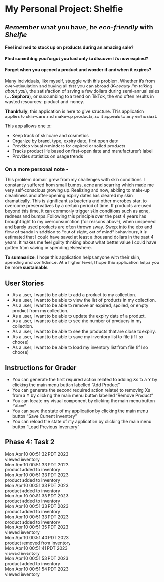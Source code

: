 # My Personal Project: Shelfie

## *Remember* what you have, be *eco-friendly* with *Shelfie*  

#### Feel inclined to stock up on products during an amazing sale?
#### Find something you forgot you had only to discover it’s now expired?  
#### Forget when you opened a product and wonder if and when it expires?

Many individuals, like myself, struggle with this problem. 
Whether it’s from over-stimulation and buying all that you can abroad (*K-beauty I’m talking about you*), 
the satisfaction of saving a few dollars during semi-annual sales (**... Sephora**), or succumbing to a trend on TikTok, 
the end often results in wasted resources: product and money.

**Thankfully**, this application is here to give structure. 
This application applies to skin-care and make-up products, so it appeals to any enthusiast. 

This app allows one to:
- Keep track of skincare and cosmetics
- Organize by brand, type, expiry date, first open date
- Provides visual reminders for expired or soiled products
- Tracks product life based on first-open date and manufacturer’s label
- Provides statistics on usage trends 

### On a more personal note -
This problem domain grew from my challenges with skin conditions. I constantly suffered from small
bumps, acne and scarring which made me very self-conscious growing up. Realizing and now, abiding to make-up 
cleanliness and after-opening expiry dates has cleared my skin dramatically. This is significant as bacteria 
and other microbes start to overcome preservatives by a certain period of time. If products are used beyond 
this time, it can commonly trigger skin conditions such as acne, redness and bumps. 
Following this principle over the past 4 years has brought light to my overconsumption (for reasons above), when
unopened and barely used products are often thrown away. Swept into the ebb and flow of trends in addition to 
"out of sight, out of mind" behaviours, it is estimated that I could have saved at least a thousand dollars in the
past 4 years. It makes me feel guilty thinking about what better value I could have gotten from saving or
spending elsewhere.


**To summarize**, I hope this application helps anyone with their skin, spending and confidence. At a higher level, 
I hope this application helps you be more **sustainable**.
 
## User Stories

- As a user, I want to be able to add a product to my collection.  
- As a user, I want to be able to view the list of products in my collection.  
- As a user, I want to be able to remove an expired, spoiled, or empty product from my collection.
- As a user, I want to be able to update the expiry date of a product.
- As a user, I want to be able to see the number of products in my collection. 
- As a user, I want to be able to see the products that are close to expiry.
- As a user, I want to be able to save my inventory list to file (if I so choose)
- As a user, I want to be able to load my inventory list from file (if I so choose)

## Instructions for Grader

- You can generate the first required action related to adding Xs to a Y by clicking the main menu button labelled 
“Add Product”
- You can generate the second required action related to removing Xs from a Y by clicking the main menu button labelled
“Remove Product”
- You can locate my visual component by clicking the main menu button “View”
- You can save the state of my application by clicking the main menu button “Save Current Inventory”
- You can reload the state of my application by clicking the main menu button “Load Previous Inventory”

## Phase 4: Task 2
Mon Apr 10 00:51:32 PDT 2023\
viewed inventory\
Mon Apr 10 00:51:33 PDT 2023\
product added to inventory\
Mon Apr 10 00:51:33 PDT 2023\
product added to inventory\
Mon Apr 10 00:51:33 PDT 2023\
product added to inventory\
Mon Apr 10 00:51:33 PDT 2023\
product added to inventory\
Mon Apr 10 00:51:33 PDT 2023\
product added to inventory\
Mon Apr 10 00:51:33 PDT 2023\
product added to inventory\
Mon Apr 10 00:51:35 PDT 2023\
viewed inventory\
Mon Apr 10 00:51:40 PDT 2023\
product removed from inventory\
Mon Apr 10 00:51:41 PDT 2023\
viewed inventory\
Mon Apr 10 00:51:53 PDT 2023\
product added to inventory\
Mon Apr 10 00:51:54 PDT 2023\
viewed inventory